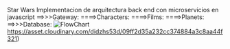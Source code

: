 Star Wars 
Implementacion de arquitectura back end con microservicios en javascript 
==>>>Gateway:
====>Characters:
====>Films:
====>Planets:
==>>>Database:
![FlowChart](https://asset.cloudinary.com/didzhs53d/09ff2d35a232cc374884a3c8aa44f321)https://asset.cloudinary.com/didzhs53d/09ff2d35a232cc374884a3c8aa44f321)
